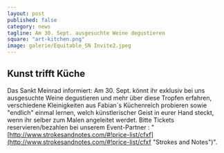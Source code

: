 ```yaml
---
layout: post
published: false
category: news
tagline: Am 30. Sept. ausgesuchte Weine degustieren
square: "art-kitchen.png"
image: galerie/Equitable_SN Invite2.jpeg
---
```


## Kunst trifft Küche 

Das Sankt Meinrad informiert: Am 30. Sept. könnt ihr exklusiv bei uns ausgesuchte Weine degustieren und mehr über diese Tropfen erfahren, verschiedene Kleinigkeiten aus Fabian`s Küchenreich probieren sowie "endlich" einmal lernen, welch künstlerischer Geist in eurer Hand steckt, wenn ihr selber zum Malen angeleitet werdet. Bitte Tickets reservieren/bezahlen bei unserem Event-Partner : "[http://www.strokesandnotes.com/#!price-list/cfxf](http://www.strokesandnotes.com/#!price-list/cfxf "Strokes and Notes")".


